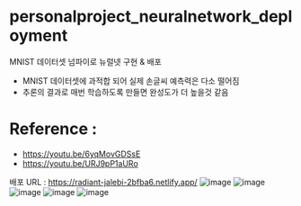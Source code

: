 
# personalproject_neuralnetwork_deployment 
MNIST 데이터셋 넘파이로 뉴럴넷 구현 & 배포
- MNIST 데이터셋에 과적합 되어 실제 손글씨 예측력은 다소 떨어짐
- 추론의 결과로 매번 학습하도록 만들면 완성도가 더 높을것 같음

# Reference : 
- https://youtu.be/6yqMovGDSsE
- https://youtu.be/URJ9pP1aURo
    
 배포 URL : https://radiant-jalebi-2bfba6.netlify.app/
 ![image](https://user-images.githubusercontent.com/121914727/230872863-24819780-1040-45b1-941f-843c18b5088f.png)
![image](https://user-images.githubusercontent.com/121914727/230872910-57f94583-cde0-46f1-85c0-0a5122d8cb53.png)
![image](https://user-images.githubusercontent.com/121914727/230872976-bc462d02-2212-44bb-b518-07be2f4f26a6.png)
![image](https://user-images.githubusercontent.com/121914727/230873034-d5ecc499-783b-4dea-a261-7a4dd771bab0.png)
![image](https://user-images.githubusercontent.com/121914727/230873150-f8f60dce-9ca4-45eb-8a8b-658ffa9545d3.png)
